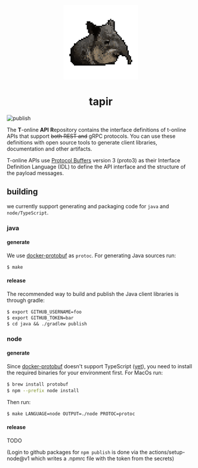 <div align="center">
  <img src="doku/tapir.png" height="200" alt="tapir"/>
   <h1>tapir</h1>
</div>

![publish](https://github.com/stroeer/tapir/workflows/publish/badge.svg?branch=master&event=release)

The **T**-online **API** **R**epository contains the interface definitions of t-online APIs
that support ~~both REST and~~ gRPC protocols. You can use these definitions with open source
tools to generate client libraries, documentation and other artifacts.

T-online APIs use [Protocol Buffers](https://github.com/google/protobuf) version 3 (proto3) 
as their Interface Definition Language (IDL) to define the API interface and the structure of the 
payload messages.

## building

we currently support generating and packaging code for `java` and `node/TypeScript`.

### java

#### generate
 
We use [docker-protobuf](https://github.com/TheThingsIndustries/docker-protobuf) as `protoc`. For generating
Java sources run:

```bash
$ make
```

#### release

The recommended way to build and publish the Java client libraries is through gradle:

```shell script
$ export GITHUB_USERNAME=foo
$ export GITHUB_TOKEN=bar
$ cd java && ./gradlew publish
``` 

### node

#### generate

Since [docker-protobuf](https://github.com/TheThingsIndustries/docker-protobuf) doesn't support TypeScript 
([yet](https://github.com/TheThingsIndustries/docker-protobuf/issues/9)), you need to install the required 
binaries for your environment first. For MacOs run:

```bash
$ brew install protobuf
$ npm --prefix node install
```

Then run:

```bash
$ make LANGUAGE=node OUTPUT=./node PROTOC=protoc
```

#### release

TODO

(Login to github packages for `npm publish` is done via the actions/setup-node@v1 which writes a .npmrc file with the token from the secrets)


